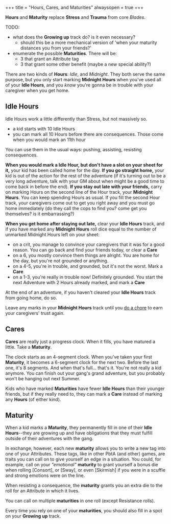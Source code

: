 +++
title = "Hours, Cares, and Maturities"
alwaysopen = true
+++

**Hours** and **Maturity** replace **Stress** and **Trauma** from core
_Blades_.

<!--more-->

TODO:

- what does the **Growing up** track do? is it even necessary?
  - should this be a more mechanical version of 'when your maturity distances
    you from your friends?'
- enumerate the possible **Maturities**. There will be:
  - 3 that grant an Attribute tag
  - 3 that grant some other benefit (maybe a new special ability?)


There are two kinds of **Hours**: *Idle*, and *Midnight*. They both serve the
same purpose, but you only start marking **Midnight Hours** when you've used all
of your **Idle Hours**, and you *know* you're gonna be in trouble with your
caregiver when you get home.

## Idle Hours

Idle Hours work a little differently than Stress, but not massively so.

- a kid starts with 10 Idle Hours
- you can mark all 10 Hours before there are consequences. Those come when you
would mark an 11th hour

You can use them in the usual ways: pushing, assisting, resisting consequences.

**When you would mark a Idle Hour, but don't have a slot on your sheet for
it,**
your kid has been called home for the day. **If you go straight home,** your kid is
out of the action for the rest of the adventure (if it's turning out to be a
very long adventure, talk with your GM about when might be a good time to come
back in before the end). **If you stay out late with your friends,** carry on
marking Hours on the second line of the Hour track, your **Midnight Hours**. You can keep spending Hours
as usual. If you fill the second Hour track, your caregivers come out to get you
right away
and you must go home immediately (do they call the cops to find you? come get
you themselves? is it embarrassing?)

**When you get home after staying out late,** clear your **Idle Hours** track,
and if you have marked any **Midnight Hours** roll dice equal to the number
of unmarked Midnight Hours left on your sheet:

- on a crit, you manage to convince your caregivers that it was for a good
reason. You can go back and find your friends today, or clear a **Care**
- on a 6, you mostly convince them things are alright. You are home for the day,
but you're not grounded or anything.
- on a 4-5, you're in trouble, and grounded, but it's not the worst.
Mark a **Care**
- on a 1-3, you're really in trouble now! Definitely grounded. You start the
next Adventure with 2 Hours already marked, and mark a **Care**

At the end of an adventure, if you haven't cleared your **Idle Hours** track
from going home, do so.

Leave any marks in your **Midnight Hours** track until you [do a
chore](chores/) to earn
your caregivers' trust again.

## Cares

**Cares** are really just a progress clock. When it fills, you have matured a little. Take a
**Maturity**.

The clock starts as an 4-segment clock. When you've taken your first
**Maturity**, it becomes a 6-segment clock for the next two. Before the last one, it's 8 segments.
And when that's full... that's it. You're not really a kid anymore. You can
finish out your gang's grand adventure, but you probably won't be hanging out
next Summer.

Kids who have marked **Maturities** have fewer **Idle Hours** than their younger
friends, but if they really need to, they can mark a **Care** instead of marking
any **Hours** (of either kind).

## Maturity

When a kid marks a **Maturity**, they permanently fill in one of their **Idle
Hours**--they are growing up and have obligations that they must fulfill outside
of their adventures with the gang.

In exchange, however, each new **maturity** allows you to write a new tag into
one of your Attributes. These tags, like in other PbtA (and other) games, are
traits you can call on to give
yourself an edge in a situation. You could, for example, call on your
*"emotional"* **maturity** to grant yourself a bonus die when rolling
[Consort], or [Sway], or even [Skirmish] if you were in a scuffle and
strong emotions were on the line.

When resisting a consequence, the **maturity** grants you an extra die to the
roll for an Attribute in which it lives.

You can call on multiple **maturities** in one roll (except Resistance rolls).

Every time you rely on one of your **maturities**, you should also fill in a
spot on your **Growing up** track.
